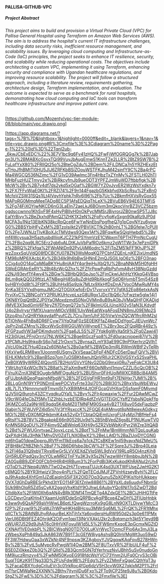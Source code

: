 #### PALLISA-GITHUB-VPC
##### Project Abstract
###### This project aims to build and provision a Virtual Private Cloud (VPC) for Pallisa General Hospital using Terraform on Amazon Web Services (AWS). The aim is to address the hospital's current IT infrastructure challenges, including data security risks, inefficient resource management, and scalability issues. By leveraging cloud computing and Infrastructure-as-Code (IaC) principles, the project seeks to enhance IT resilience, security, and scalability while reducing operational costs. The objectives include architecting a custom VPC, implementing it using Terraform, enhancing security and compliance with Ugandan healthcare regulations, and improving resource scalability. The project will follow a structured approach, including a literature review, requirements gathering, architecture design, Terraform implementation, and evaluation. The outcome is expected to serve as a benchmark for rural hospitals, demonstrating how cloud computing and IaC tools can transform healthcare infrastructure and improve patient care.

[https://github.com/Mozenty/vpc-tier-module-08/blob/main/vpc.drawio.png]


[https://app.diagrams.net/?tags=%7B%7D&lightbox=1&highlight=0000ff&edit=_blank&layers=1&nav=1&title=vpc.drawio.png#R%3Cmxfile%3E%3Cdiagram%20name%3D%22Page-1%22%20id%3D%22TqnI2ub-_6kwJCbExEDC%22%3E7V1bc9q6Fv41zHQ%2FwFiWfOGRQGg7k%2B7Jabqn3U%2BMABXcGsyxTQj99VuyJbAugEmwS1KnnTZe2LLR%2BtZ9SW7B%2FuLpfYxX80%2FRlIQt25o%2BteCgZdu%2BDem%2FjLDNCa7n5YRZHExzEtgTHoJfhBMtTl0HU5JIJ6ZRFKbBSiZOouWSTFKJhuM42sinfY9C%2Ba4rPCMa4WGCQ536NZimc%2FG1vD39Awlmc3Fn4HbzTxZYnMy%2FSTLH02hTIMHbFuzHUZTmvy2e%2BiRkcyfmJb9ueODT3YPFZJmWuWD7ftbbflgk%2BMcW%2Bv%2B7v4df7ds2ykd5xOGaf%2BGW7YZ0vJvvER2WzWsYxdkn7v%2FX7FFvWjaE0KI%2FRZI74%2F9n144FgazbG5KkbfvdXbScRsu%2FxBn0McfqVZSW31SQs1lLt4IVqyhYphk7nRv6l96%2Fb7Uc%2BkmfHXVsRyGox55MAPoRG0MmqMeeTADq8EC5P1AfsEDQjqThLeX%2BVuEB6V94E63TMFiS%2Fg74FiXOYjwNKCD6nG3LaEln72aeLkJ6BOivm3mQkocVnrBZ3VCZ5bzmogdsccwnno1KhSvF9F4xHyPjBIlvH0nOkPycMMSrJBjvrorJZB0nwSP5TJJ8cEalYrBivy%2BeZkxhdPAmQZ1ZHK1X2eN%2FpPcyfjqKySxgn90kaRz9JP0dMCFA3u1Njz13EIbKN38kcRpQce6FwYwNnEbsPpgfheQ7g1pCpyNYzu6yowG0%2BBSYbjHFyZxM%2BTzoIsilkt2VPBVIXCTfk2hB0nhLT%2BGfelw7cPUIID%2Fe7JWNJzTIvKBoXJcTMVdws93Qex1Af%2BFqwKwSQjgHwbd5%2Bvmf4Wcysua3H5aztusbdIIiioKJCZ21kPSYnmVzE1CWpxmT6PTH7PmNcCugUZ%2FBo2qq9LRC5Erz2gb6vALDtKJuVbPafROz6kmz2gW1TWr3x7ePzniDPkz%2BRQ%2Fkfga%2FWrANtDn92PvUjiM6odrc%2FiTpZM51kFF1KhJP%2FwzZoxxSqUVdQ08fDCBCfU078ZN3WsMqqKQ7PCbhfZQEnLnjKE2jxUmdNSFM98oMP6XAcbLKv%2Bj34Ik9h6bBwSHNnE2mQJSGlLIgO6z%2BFO3naoCCjg4o0O14qCpM6aBKYHu8nlAA1Y4qr9ejHuXbQ1U%2BnaNNkM5H0fgHHSWpEGRAtrEeRY%2Bt48zWcQZhx%2FZfjrPpwPqRbPsfvmA8vH38NoGzddJ2NJj93evf1Y4wv4%2BGw%2BHbQ9iSpJso%2FjnCkwlJkhHzYKkqG4VBso8tLm8gkQQ029ftIzLATNBegjHj85s8uZdHd9RbXkogFSdO6HymbT5mj54Sz8bvHBYn0d8t%2Ft9f%2BUhHx85p9zik7MLtx9XkHfDsDnA7VocOMwRuMY4sXnKa3ESYVxdhgmuJMCnQTOGljXwfoErDy17vxrvxVYV7gfAS2Ep86etxkAsNPrvjXyC%2BNColYY2PRUKUHcvpLszG8URgx1JDcI1bQ6c7cFwztw5glw14j1OKN8Y0qjQttBtZJP0YaOMoxdzmdS0NxOVMin8uB9sAObJVMaQIHFOKADjdjlMVE3X3pdGmV6FNryZfl7DhgnQ72p%2F8kImUGLiUnqX02y51aN3LKdvdfU4o28vIrysrYMfXUyamnMlOcV88E1UivWeEatWxgAFosENN8miJ09EMp2SDtzo4ho7vQHRYkkqydafPyufCZL7Cru7qm1JhF3D1jVwVmZQCW1frcRhM2sl6TIOhNv4FhBs8DR6FCyw71jYqOtaF0zSE0ElKFfaZ4keDDdYgoCJlEUynWc7JpPn2jsEZMns%2BcxWvSc8WGGUWViWynp6T%2Brv3pc2FQqRBr449z%2FGPzudVW3aPDKmdyphl%2Fga6JL5S%2F7Yqk6gWvXa5t9%2Fq0Zawi41H23i0jUeLPFnjOrrrU7NLW6K2%2Bge6tGczFsp8%2Fd0uracniopej87jV%2Bz1PCMtJHs9hkp8rS6q7qE21rOxni%2Bynsa2LmY93aE99C9nPfXerhrzQVlhTJVcU0Ie2E7Hu4Dza2x60NtAe%2Bs0arM%2BWDp3miRLRWmjWBtF2yTeRhHXxVw6LRM8wx1Uoonm6USgnyZkVSeaaCbFpF4NDFcD5erDauFQjV%2BVjIEHLKMsfc9%2BanB5zq7om7uOSBKt4wnJtQnVRIlJr2CK0VGSYxS2SvaPHLZeB0XW9yWRRZ4IQovtI57B2HoVGVvYGNvG2DbG9mxji0Ru7veFqkCX3U84YWrUtgY4xWOc1N%2B8at%2FaXm9wKF66OpNRvnl1moyCZZLi5cQcOB%2FVruXjZrnX3NE9OugbrMMFOguNz9%2BU5hvr0FiHUolMWXCR8Bcl84AM5gFUJbtAj8QeqPqajreNfbgW%2B%2FDSVgFHR1mt9sFt7ENjHxr7UMI%2B%2BLLgGnN19YYP0NDmEwePOCVtvFrte33sI70%2B8I30%2BhxVbuWbEWyJx8L7L7LYNmnnynp9Tmvni5t7vXB9IMH4JtOIFGcpGVHXqrDSsfqmF0MjvmdQJV5liQi9uroh43ZCYvqdkuOYa1L%2Bvy%2Flr4owaxjw%2FFur2DAwMCwZV9crW04feCbZf5MyTiZ2hbLtyzbE1DlRq4dfZnVG1TEjGtCYsff2YsbsNOpkFfp3KjMZCq52a9NrWE9qdq5K4IpMZ0TMNFM90Sxa4vB2T1X8uv05dxFjazbzP0iabjn%2FWJVPZi6d5nj7jV3fYRsxccK%2FGQE4jiAMnvgt8qNt8eiexAGdkyzMOj%2BEyDXOMQHkbmiK4xk52vjDrTCbtaOQiEmIUxrgFU4yMzi7tBfHeFs4gRtslf%2B78V%2BgakpkE66n90529Ux9d%2B5hBVedZ6gs8LP1NUKuwTV0KnMNS8QgDU%2FP4imy9ZaBWnlq63XHj9ySZR2VbWbKrjPyr2WZre3ItQAB%2Bd%2FWUGnrtvaeZ3oyxLczxL%2BptT%2FnMw1BmWmmNljTQpLquKabQxPXdH36J3HNkTMhyDV0ZdTLNX0BwX2%2BeLLAtD%2BaZUojDYCGNGmt6hGa01dpwDpprpJRVfFm11IkEos6a7q1ckZfCsBKEw1njI59vayxNdZMeU%2FBH8kfZftBZNh%2BsF7%2B6D6fsbp3bCW%2F%2FSqre3J%2Brp40Leia%2FI46a31Q9xbVTRvsI6wGr5LVVXEXdZVlqSWL9dVxV19RLqR5Oi4nzKjh8GH5RUDPqdQsv3rcYOLwMRl2TnFYu3K3yX5s2N7wzwWHY8mbbyJbN%2BZA0GpBB9JDFO0FCb1HHIR4HIRBum3%2ForPdBi3jKxKukpdKhRANul2rUh4rOTqD%2FNeq4UWh7TwO2w2Hj7TcyevaTUJcK4sd3UXTWFUseZJwHG2K1c6MQD%2BYR3HwizV3hoy4nPLt%2FQeTECdJMJFZPVnHjzseyByhl%2FLCqJ9hAsdp4XhfGm1JZdEaiqInS5jF3X2OlD7Oq3Qunu5ZbXOPIKjsYoHUkkpevOVX7dGhDaRBESrPkhd3tYEO114P3EfZnlw88B61%2BYgXLds6uudyFNbmSr5Uk98hOlqR5Zd5sCyAX2gggVhxKtdY9OJhwL6AubvYQc6Ni17oSZwDT2BdCItdjbXq%2FlWl0Xh6qAN4vBRk3DM14TmQETg4AZdxGE1%2BCiJHjHGTtFeLGCDevrOraKHn4YXaamUgWDdeSnQRPBcvAgjPBcxe4ZwDH%2FIUpHnbke3ww9y6QsAP99aVHWwLB6ptLfQwgWzrroKx9gG8LnN9OXTLDjywYMcC3f2P%2FzywI9%2FqWJ7rWPwHKHdBHcsu3MWrSg6ML%2FrQK%2FR1tMhxqIICTk%2BAtNBUhyRAgurBeLKhTjh1xYa6oyderqHuRW950d2s3p0e611PMxVerUI6DBt9FEZ4OhrjkK2OjFvm1qpi13lNrVXAkU2kr2cBqtqmzrh3kt5Y1eyd9BoWUjR7J529d9JhAT6c0HHVKFovulW1d5L5%2FW6mrKxqoE3pGcmxNGZtDCXNAjf1VE0xkbPL%2BICWsgN00TD7O0LuKVrWycTOzmcFPio6Ax3mJj3LazWbesXgPh849aSJkA863W7B91T3cGEfW8jygAshsBQ0lnVMgWt3uo59wDFF3W7HdwuOaa3xWZkNr4NF9npsw3KZAgbovYJVQgqwKAqFpvB278HWnBy%2B%2FvtL5uMypcRvPwgW1I4Ow2BM%2F8UTxvVR%2FlbUiLF4uF%2BSE0Zj0kkeZ0b3Q%2FQlld%2B3Qcm5GN7dYerhruzNvIJBhh5uSv0nudoGnhM9iuczRmzyv4%2FwNM50KyoEG918fdcWsYVCi73Ynm2iUFq0CryS3cOBiSuqlTGKzK91TNg33D%2FUsFdw9B%2FEdg%2Fv2ZMmFxQgpCQthYqT3u%2FacaDBXYcdgCriluEVr3c01rkRoc4fGp6dzV5H3cvW0X27qkIxM2P1%2FrlmTfsrCMWaNe2XXNN%2Bthy7jtynjIDu6Fxo%2FTo9jCP25te9J8u%2B0KdoStgZ%2FwE%3D%3C%2Fdiagram%3E%3C%2Fmxfile%3E]
